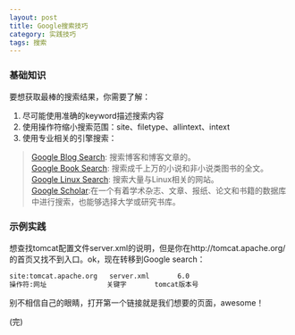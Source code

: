 ```yaml
---
layout: post
title: Google搜索技巧
category: 实践技巧
tags: 搜索
---
```


### 基础知识
要想获取最棒的搜索结果，你需要了解：  
1. 尽可能使用准确的keyword描述搜索内容   
2. 使用操作符缩小搜索范围：site、filetype、allintext、intext   
3. 使用专业相关的引擎搜索：  
> [Google Blog Search](http://www.google.com.hk/blogsearch): 搜索博客和博客文章的。   
> [Google Book Search](http://books.google.com.hk/?hl=zh-CN&sourceid=cnhp): 搜索成千上万的小说和非小说类图书的全文。   
> [Google Linux Search](http://www.googlinux.com/): 搜索大量与Linux相关的网站。  
> [Google Scholar](http://www.google.com.hk/schhp?hl=zh-CN):在一个有着学术杂志、文章、报纸、论文和书籍的数据库中进行搜索，也能够选择大学或研究书库。  

### 示例实践
想查找tomcat配置文件server.xml的说明，但是你在http://tomcat.apache.org/的首页又找不到入口。ok，现在转移到Google search：  

```html
site:tomcat.apache.org   server.xml       6.0  
操作符:网址               关键字       tomcat版本号  
```
别不相信自己的眼睛，打开第一个链接就是我们想要的页面，awesome！

(完)


